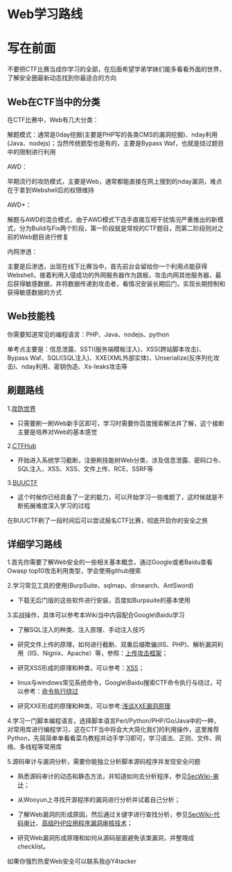 # Web学习路线

# 写在前面

不要把CTF比赛当成你学习的全部，在后面希望学弟学妹们能多看看外面的世界，了解安全圈最新动态找到你最适合的方向

## Web在CTF当中的分类

在CTF比赛中，Web有几大分类：

解题模式：通常是0day挖掘(主要是PHP写的各类CMS的漏洞挖掘)、nday利用(Java、nodejs)；当然传统题型也是有的，主要是Bypass Waf，也就是绕过题目中的限制进行利用

AWD：

早期流行的攻防模式，主要是Web，通常都能直接在网上搜到的nday漏洞，难点在于拿到Webshell后的权限维持

AWD+：

解题与AWD的混合模式，由于AWD模式下选手直接互相干扰情况严重推出的新模式，分为Build与Fix两个阶段，第一阶段就是常规的CTF题目，而第二阶段则对之前的Web题目进行修复

内网渗透：

主要是后渗透，出现在线下比赛当中，首先前台会留给你一个利用点能获得Webshell，接着利用入侵成功的外网服务器作为跳板，攻击内网其他服务器，最后获得敏感数据，并将数据传递到攻击者，看情况安装长期后门，实现长期控制和获得敏感数据的方式

## Web技能栈

你需要知道常见的编程语言：PHP、Java、nodejs、python

单考点主要是：信息泄露、SSTI(服务端模板注入)、XSS(跨站脚本攻击)、Bypass Waf、SQLI(SQL注入)、XXE(XML外部实体)、Unserialize(反序列化攻击)、nday利用、密钥伪造、Xs-leaks攻击等

## 刷题路线

1.[攻防世界](https://adworld.xctf.org.cn/)

- 只需要刷一刷Web新手区即可，学习时需要你百度搜索解法并了解，这个接断主要是培养对Web的基本感觉

2.[CTFHub](https://www.ctfhub.com/)

- 开始进入系统学习截断，注册刷技能树Web分类，涉及信息泄露、密码口令、SQL注入、XSS、XSS、文件上传、RCE、SSRF等

3.[BUUCTF](https://buuoj.cn/)

- 这个时候你已经具备了一定的能力，可以开始学习一些难题了，这时候就是不断拓展难度深入学习的过程

在BUUCTF刷了一段时间后可以尝试报名CTF比赛，彻底开启你的安全之旅

## 详细学习路线

1.首先你需要了解Web安全的一些相关基本概念，通过Google或者Baidu查看Owasp top10攻击利用类型，学会使用github搜索

2.学习常见工具的使用(BurpSuite、sqlmap、dirsearch、AntSword)

- 下载无后门版的这些软件进行安装，百度如Burpsuite的基本使用

3.实战操作，具体可以参考本Wiki当中内容配合Google\Baidu学习

- 了解SQL注入的种类、注入原理、手动注入技巧

- 研究文件上传的原理，如何进行截断、双重后缀欺骗(IIS、PHP)、解析漏洞利用（IIS、Nignix、Apache）等，参照：[上传攻击框架](http://www.owasp.org.cn/OWASP_Training/Upload_Attack_Framework.pdf)；

- 研究XSS形成的原理和种类，可以参考：[XSS](http://www.sec-wiki.com/news/search?wd=XSS)；

- linux与windows常见系统命令，Google\Baidu搜索CTF命令执行与绕过，可以参考：[命令执行绕过](https://blog.csdn.net/solitudi/article/details/109837640?ops_request_misc=%257B%2522request%255Fid%2522%253A%2522163092289416780274180140%2522%252C%2522scm%2522%253A%252220140713.130102334.pc%255Fblog.%2522%257D&request_id=163092289416780274180140&biz_id=0&utm_medium=distribute.pc_search_result.none-task-blog-2~blog~first_rank_v2~rank_v29-1-109837640.pc_v2_rank_blog_default&utm_term=%E5%91%BD%E4%BB%A4%E6%89%A7%E8%A1%8C&spm=1018.2226.3001.4450)

- 研究XXE形成的原理和种类，可以参考:[浅谈XXE漏洞原理](https://www.dazhuanlan.com/i9zer/topics/1191073)

4.学习一门脚本编程语言，选择脚本语言Perl/Python/PHP/Go/Java中的一种，对常用库进行编程学习，这在CTF当中将会大大简化我们的利用操作，这里推荐Python，先简简单单看看菜鸟教程并动手学习即可，学习语法、正则、文件、网络、多线程等常用库

5.源码审计与漏洞分析，需要你能独立分析脚本源码程序并发现安全问题

- 熟悉源码审计的动态和静态方法，并知道如何去分析程序，参见[SecWiki-审计](http://www.sec-wiki.com/news/search?wd=审计)；

- 从Wooyun上寻找开源程序的漏洞进行分析并试着自己分析；

- 了解Web漏洞的形成原因，然后通过关键字进行查找分析，参见[SecWiki-代码审计](http://www.sec-wiki.com/news/search?wd=代码审计)、[高级PHP应用程序漏洞审核技术](https://code.google.com/p/pasc2at/wiki/SimplifiedChinese)；

- 研究Web漏洞形成原理和如何从源码层面避免该类漏洞，并整理成checklist。

如果你强烈热爱Web安全可以联系我@Y4tacker



